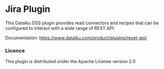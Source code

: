 # Jira Plugin

This Dataiku DSS plugin provides read connectors and recipes that can be configured to interact with a wide range of REST API.

Documentation: https://www.dataiku.com/product/plugins/reset-api/


### Licence

This plugin is distributed under the Apache License version 2.0

